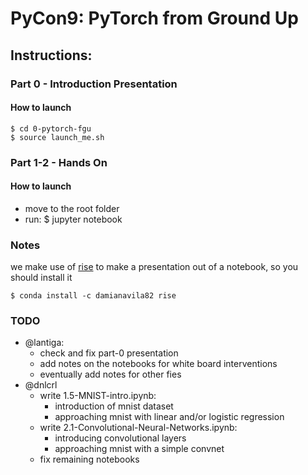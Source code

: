 # PyCon9: PyTorch from Ground Up

## Instructions:

### Part 0 - Introduction Presentation

#### How to launch

	$ cd 0-pytorch-fgu
	$ source launch_me.sh

### Part 1-2 - Hands On

#### How to launch

- move to the root folder
- run:
	$ jupyter notebook


### Notes

we make use of [rise](https://github.com/damianavila/RISE) to make a presentation out of a notebook, so you should install it

	$ conda install -c damianavila82 rise
	
	

### TODO

- @lantiga:
	- check and fix part-0 presentation
	- add notes on the notebooks for white board interventions
	- eventually add notes for other fies
- @dnlcrl 
	- write 1.5-MNIST-intro.ipynb:
		- introduction of mnist dataset
		- approaching mnist with linear and/or logistic regression
	- write 2.1-Convolutional-Neural-Networks.ipynb:
		- introducing convolutional layers
		- approaching mnist with a simple convnet
	- fix remaining notebooks